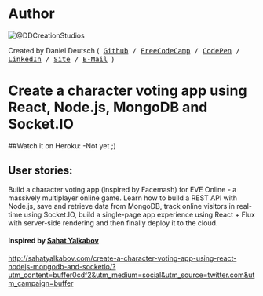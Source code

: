# Author
![@DDCreationStudios](https://s3-us-west-2.amazonaws.com/s.cdpn.io/854371/profile/profile-80_2.jpg)

Created by Daniel Deutsch (<kbd>
[Github](https://github.com/DDCreationStudios) / [FreeCodeCamp](https://www.freecodecamp.com/ddcreationstudios) / [CodePen](http://codepen.io/ddcreationstudios/) / [LinkedIn](https://www.linkedin.com/in/daniel-deutsch-b95611127) / [Site](http://ddcreationstudios.at//) / [E-Mail](mailto:office@ddcreationstudios.at)
</kbd>)

# Create a character voting app using React, Node.js, MongoDB and Socket.IO

##Watch it on Heroku:
-Not yet ;)

## User stories:
Build a character voting app (inspired by Facemash) for EVE Online - a massively multiplayer online game. Learn how to build a REST API with Node.js, save and retrieve data from MongoDB, track online visitors in real-time using Socket.IO, build a single-page app experience using React + Flux with server-side rendering and then finally deploy it to the cloud.

#### Inspired by [Sahat Yalkabov](http://sahatyalkabov.com/)

 http://sahatyalkabov.com/create-a-character-voting-app-using-react-nodejs-mongodb-and-socketio/?utm_content=buffer0cdf2&utm_medium=social&utm_source=twitter.com&utm_campaign=buffer
